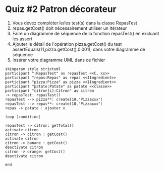 # Quiz #2 Patron décorateur
1. Vous devez compléter le/les test(s) dans la classe RepasTest
1. repas.getCost() doit nécessairement utiliser un Itérateur 
2. Faire un diagramme de séquence de la fonction repasTest() en excluant les assert
3. Ajouter le détail de l'opération pizza.getCost() du test assertEquals(11,pizza.getCost(),0.001); dans votre diagramme de séquence
4. Insérer votre diagramme UML dans ce fichier

  


```plantuml
skinparam style strictuml
participant ":RepasTest" as repasTest <<C, xx>>
participant "repas:Repas" as repas <<IIngredient>>
participant "pizza:Pizza" as pizza <<IIngredient>>
participant "patate:Patate" as patate <<classe>>
participant "citron[i]:Citron" as citron
-> repasTest: repasTest()
repasTest --> pizza**: create(10,"Pizzaxxx")
repasTest --> repas**: create(10,"Pizzaxxx")
repas -> patate : ajouter x

loop [condition]

repasTest -> citron: getTotal()
activate citron
citron -> citron : getCost()
activate citron
citron -> banane : getCost()
deactivate citron
citron -> orange: getCost()
deactivate citron

end


```